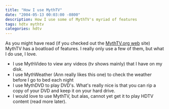 ```yaml
---
title: "How I use MythTV"
date: "2004-05-13 00:03:00 -0800"
description: How I use some of MythTV's myriad of features 
tags: hdtv mythtv
categories: hdtv
---
```


As you might have read (if you checked out the [MythTV.org web](http://www.mythtv.org/) site) MythTV has a boatload of features. I really only use a few of them, but what I do use, I love.  
  
* I use MythVideo to view any videos (tv shows mainly) that I have on my disk.  
* I use MythWeather (Ann really likes this one) to check the weather before I go to bed each night  
* I use MythDVD to play DVD's. What's really nice is that you can rip a copy of your DVD and keep it on your hard drive.  
* I would love to use MythTV, but alas, cannot yet get it to play HDTV content (read more later).
